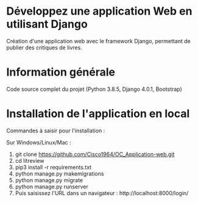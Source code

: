 # Développez une application Web en utilisant Django

Création d'une application web avec le framework Django, permettant de publier des critiques de livres.

# Information générale

Code source complet du projet (Python 3.8.5, Django 4.0.1, Bootstrap)

# Installation de l'application en local

Commandes à saisir pour l'installation :

Sur Windows/Linux/Mac : 

1. git clone https://github.com/Cisco1964/OC_Application-web.git
2. cd litreview
3. pip3 install -r requirements.txt 
4. python manage.py makemigrations
5. python manage.py migrate
6. python manage.py runserver
7. Puis saisissez l'URL dans un navigateur : http://localhost:8000/login/
